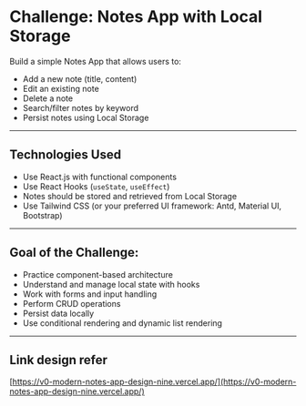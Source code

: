 # Challenge: Notes App with Local Storage

Build a simple Notes App that allows users to:  
- Add a new note (title, content)  
- Edit an existing note  
- Delete a note  
- Search/filter notes by keyword  
- Persist notes using Local Storage

---

## Technologies Used

- Use React.js with functional components  
- Use React Hooks (`useState`, `useEffect`)  
- Notes should be stored and retrieved from Local Storage  
- Use Tailwind CSS (or your preferred UI framework: Antd, Material UI, Bootstrap)

---

## Goal of the Challenge:

- Practice component-based architecture  
- Understand and manage local state with hooks  
- Work with forms and input handling  
- Perform CRUD operations  
- Persist data locally  
- Use conditional rendering and dynamic list rendering

---

## Link design refer

[https://v0-modern-notes-app-design-nine.vercel.app/](https://v0-modern-notes-app-design-nine.vercel.app/)
